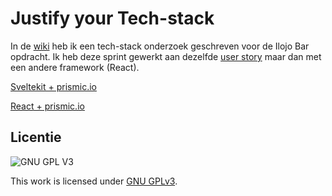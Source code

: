 # Justify your Tech-stack

In de [wiki](https://github.com/Finnvb/choices-choices-justify-your-tech-stack/wiki) heb ik een tech-stack onderzoek geschreven voor de Ilojo Bar opdracht. Ik heb deze sprint gewerkt aan dezelfde [user story](https://github.com/Finnvb/lose-your-head-the-client-case/wiki/User-Story) maar dan met een andere framework (React). 

[Sveltekit + prismic.io](https://github.com/Finnvb/lose-your-head-the-client-case)  


[React + prismic.io](https://github.com/Finnvb/choices-choices-the-tech-stack)



<!-- Schrijf een mooie inleiding, beschrijf minstens de aanleiding - waarom doe je deze opdracht - en de tech-stack die je onderzoekt. Beschrijf daarna heel kort de stappen bij 2, 3, 4 en 5. -->

<!-- Beschrijf in een alinea de conclusie en belangrijkste inzichten met betrekking tot de gebruikservaring (UX) -->

<!-- Beschrijf in een alinea de conclusie en belangrijkste inzichten met betrekking tot de ontwikkelervaring (DX) -->

<!-- Beschrijf in een alinea de conclusie en belangrijkste inzichten met betrekking tot de content management ervaring (CMX) -->

<!-- Neem als conclusie een alinea op waarin je de voorwaarden benoemd die deze tech-stack aan de betrokken partijen stelt. -->

<!-- De licentie hieronder mag je ook weg halen, of laten staan, wat je wilt -->

## Licentie

![GNU GPL V3](https://www.gnu.org/graphics/gplv3-127x51.png)

This work is licensed under [GNU GPLv3](./LICENSE).
